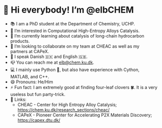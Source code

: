 # 👋 Hi everybody! I’m @elbCHEM
- 📚 I am a PhD student at the Department of Chemistry, UCHP.
- 👀 I’m interested in Computational High-Entropy Alloys Catalysis. 
- 🌱 I’m currently learning about catalysis of long-chain hydrocarbon products.
- 💞️ I’m looking to collaborate on my team at CHEAC as well as my partners at CAPeX.  
- 💬 I speak Danish 🇩🇰 and English 🇬🇧.
- 📪 You can reach me at elb@chem.ku.dk. 
- 💻 I mainly use Python 🐍, but also have experience with Cython, MATLAB, and C++.
- 😄 Pronouns: He/Him
- ⚡ Fun fact: I am extremely good at finding four-leaf clovers 🍀. It is a very useless but fun party-trick.
- 🔗 Links:
  - CHEAC - Center for High Entropy Alloy Catalysis; https://chem.ku.dk/research_sections/cheac/ 
  - CAPeX - Pioneer Center for Accelerating P2X Materials Discovery; https://capex.dtu.dk/
<!---
elbCHEM/elbCHEM is a ✨ special ✨ repository because its `README.md` (this file) appears on your GitHub profile.
You can click the Preview link to take a look at your changes.
--->
